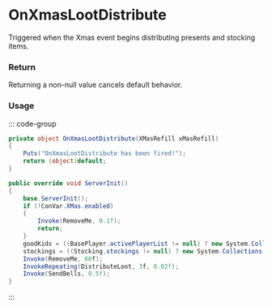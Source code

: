 # OnXmasLootDistribute
<Badge type="info" text="Seasonal"/><Badge type="danger" text="Carbon Compatible"/><Badge type="warning" text="Oxide Compatible"/>
Triggered when the Xmas event begins distributing presents and stocking items.

### Return
Returning a non-null value cancels default behavior.

### Usage
::: code-group
```csharp [Example]
private object OnXmasLootDistribute(XMasRefill xMasRefill)
{
	Puts("OnXmasLootDistribute has been fired!");
	return (object)default;
}
```
```csharp [Source — Assembly-CSharp @ XMasRefill]
public override void ServerInit()
{
	base.ServerInit();
	if (!ConVar.XMas.enabled)
	{
		Invoke(RemoveMe, 0.1f);
		return;
	}
	goodKids = ((BasePlayer.activePlayerList != null) ? new System.Collections.Generic.List<BasePlayer>(BasePlayer.activePlayerList) : new System.Collections.Generic.List<BasePlayer>());
	stockings = ((Stocking.stockings != null) ? new System.Collections.Generic.List<Stocking>(Stocking.stockings.Values) : new System.Collections.Generic.List<Stocking>());
	Invoke(RemoveMe, 60f);
	InvokeRepeating(DistributeLoot, 3f, 0.02f);
	Invoke(SendBells, 0.5f);
}

```
:::
